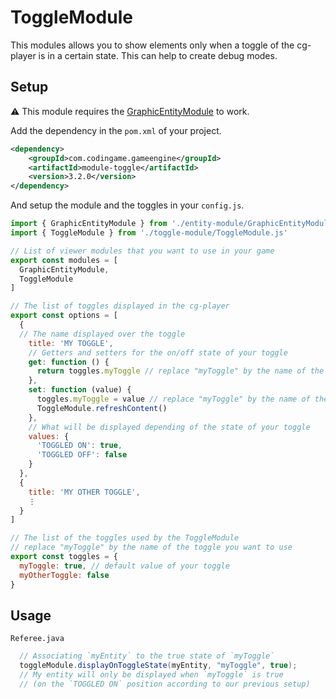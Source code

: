 # ToggleModule

This modules allows you to show elements only when a toggle of the cg-player is in a certain state.
This can help to create debug modes.

## Setup
⚠ This module requires the [GraphicEntityModule](https://github.com/CodinGame/codingame-game-engine/tree/master/engine/modules/entities) to work.

Add the dependency in the `pom.xml` of your project.
```xml
<dependency>
	<groupId>com.codingame.gameengine</groupId>
	<artifactId>module-toggle</artifactId>
	<version>3.2.0</version>
</dependency>
```

And setup the module and the toggles in your `config.js`.

```javascript
import { GraphicEntityModule } from './entity-module/GraphicEntityModule.js'
import { ToggleModule } from './toggle-module/ToggleModule.js'

// List of viewer modules that you want to use in your game
export const modules = [
  GraphicEntityModule,
  ToggleModule
]

// The list of toggles displayed in the cg-player
export const options = [
  {
  // The name displayed over the toggle
    title: 'MY TOGGLE',
    // Getters and setters for the on/off state of your toggle
    get: function () {
      return toggles.myToggle // replace "myToggle" by the name of the toggle you want to use
    },
    set: function (value) {
      toggles.myToggle = value // replace "myToggle" by the name of the toggle you want to use
      ToggleModule.refreshContent()
    },
    // What will be displayed depending of the state of your toggle
    values: {
      'TOGGLED ON': true,
      'TOGGLED OFF': false
    }
  },
  {
    title: 'MY OTHER TOGGLE',
    ⋮
  }
]

// The list of the toggles used by the ToggleModule
// replace "myToggle" by the name of the toggle you want to use
export const toggles = {
  myToggle: true, // default value of your toggle
  myOtherToggle: false
}

```

## Usage

`Referee.java`
```java
  // Associating `myEntity` to the true state of `myToggle`
  toggleModule.displayOnToggleState(myEntity, "myToggle", true);
  // My entity will only be displayed when `myToggle` is true 
  // (on the `TOGGLED ON` position according to our previous setup)
```

